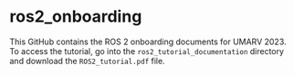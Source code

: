 # ros2_onboarding
This GitHub contains the ROS 2 onboarding documents for UMARV 2023.\
To access the tutorial, go into the `ros2_tutorial_documentation` directory and download the `ROS2_tutorial.pdf` file.
